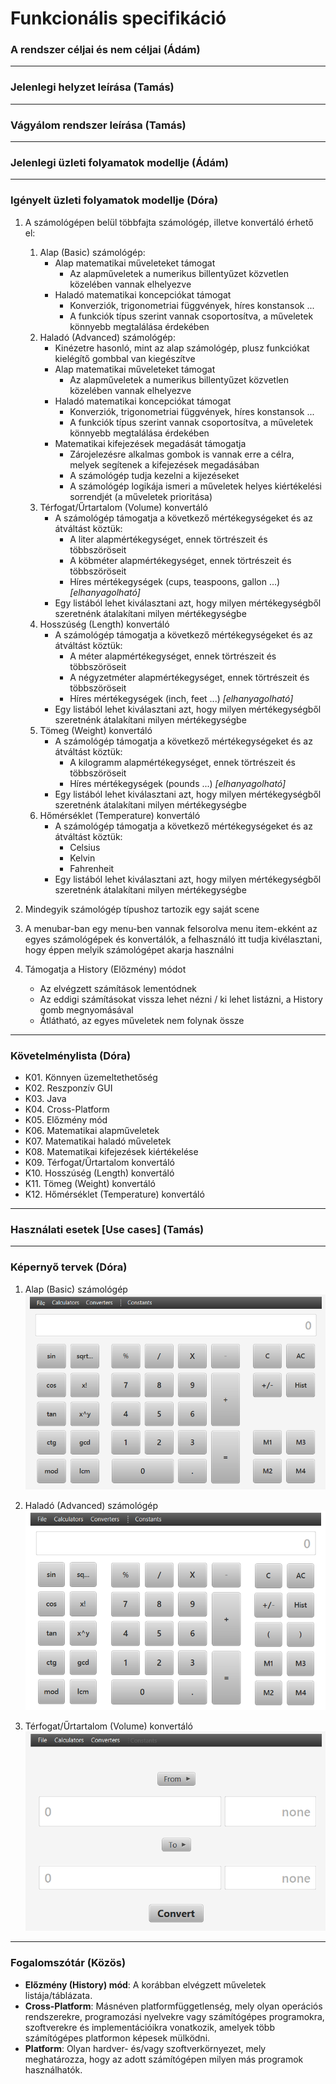 # Funkcionális specifikáció  


### A rendszer céljai és nem céljai (Ádám)


---


### Jelenlegi helyzet leírása (Tamás)


---


### Vágyálom rendszer leírása (Tamás)


---


### Jelenlegi üzleti folyamatok modellje (Ádám)


---


### Igényelt üzleti folyamatok modellje (Dóra)

1. A számológépen belül többfajta számológép, illetve konvertáló érhető el:
    1. Alap (Basic) számológép:
        * Alap matematikai műveleteket támogat
            - Az alapműveletek a numerikus billentyűzet közvetlen közelében vannak elhelyezve
        * Haladó matematikai koncepciókat támogat
            - Konverziók, trigonometriai függvények, híres konstansok ...
            - A funkciók típus szerint vannak csoportosítva, a műveletek könnyebb megtalálása érdekében
    2. Haladó (Advanced) számológép:
        * Kinézetre hasonló, mint az alap számológép, plusz funkciókat kielégítő gombbal van kiegészítve
        * Alap matematikai műveleteket támogat
            - Az alapműveletek a numerikus billentyűzet közvetlen közelében vannak elhelyezve
        * Haladó matematikai koncepciókat támogat
            - Konverziók, trigonometriai függvények, híres konstansok ...
            - A funkciók típus szerint vannak csoportosítva, a műveletek könnyebb megtalálása érdekében
        * Matematikai kifejezések megadását támogatja
            - Zárojelezésre alkalmas gombok is vannak erre a célra, melyek segítenek a kifejezések megadásában
            - A számológép tudja kezelni a kijezéseket
            - A számológép logikája ismeri a műveletek helyes kiértékelési sorrendjét (a műveletek prioritása)
    3. Térfogat/Űrtartalom (Volume) konvertáló
        * A számológép támogatja a következő mértékegységeket és az átváltást köztük:
            - A liter alapmértékegységet, ennek törtrészeit és többszöröseit
            - A köbméter alapmértékegységet, ennek törtrészeit és többszöröseit
            - Híres mértékegységek (cups, teaspoons, gallon ...)  *[elhanyagolható]*
        * Egy listából lehet kiválasztani azt, hogy milyen mértékegységből szeretnénk átalakítani milyen mértékegységbe
    4. Hosszúség (Length) konvertáló    
        * A számológép támogatja a következő mértékegységeket és az átváltást köztük:
            - A méter alapmértékegységet, ennek törtrészeit és többszöröseit
            - A négyzetméter alapmértékegységet, ennek törtrészeit és többszöröseit
            - Híres mértékegységek (inch, feet ...)  *[elhanyagolható]*
        * Egy listából lehet kiválasztani azt, hogy milyen mértékegységből szeretnénk átalakítani milyen mértékegységbe
    5. Tömeg (Weight) konvertáló
        * A számológép támogatja a következő mértékegységeket és az átváltást köztük:
            - A kilogramm alapmértékegységet, ennek törtrészeit és többszöröseit
            - Híres mértékegységek (pounds ...)  *[elhanyagolható]*
        * Egy listából lehet kiválasztani azt, hogy milyen mértékegységből szeretnénk átalakítani milyen mértékegységbe
     6. Hőmérséklet (Temperature) konvertáló
        * A számológép támogatja a következő mértékegységeket és az átváltást köztük:
            - Celsius
            - Kelvin
            - Fahrenheit
        * Egy listából lehet kiválasztani azt, hogy milyen mértékegységből szeretnénk átalakítani milyen mértékegységbe

2. Mindegyik számológép típushoz tartozik egy saját scene

3. A menubar-ban egy menu-ben vannak felsorolva menu item-ekként az egyes számológépek és konvertálók, a felhasználó itt tudja kivélasztani, hogy éppen melyik számológépet akarja használni

4. Támogatja a History (Előzmény) módot
    - Az elvégzett számítások lementódnek
    - Az eddigi számításokat vissza lehet nézni / ki lehet listázni, a History gomb megnyomásával
    - Átlátható, az egyes műveletek nem folynak össze 


---


### Követelménylista (Dóra)

- K01. Könnyen üzemeltethetőség
- K02. Reszponzív GUI
- K03. Java
- K04. Cross-Platform
- K05. Előzmény mód
- K06. Matematikai alapműveletek
- K07. Matematikai haladó műveletek
- K08. Matematikai kifejezések kiértékelése
- K09. Térfogat/Űrtartalom konvertáló
- K10. Hosszúség (Length) konvertáló
- K11. Tömeg (Weight) konvertáló
- K12. Hőmérséklet (Temperature) konvertáló

---


### Használati esetek [Use cases] (Tamás)


---


### Képernyő tervek (Dóra)

1. Alap (Basic) számológép 
![Basic Calculator](./previews/basicCalculator.png)

2. Haladó (Advanced) számológép
![Advanced Calculator](./previews/advancedCalculator.png)

3. Térfogat/Űrtartalom (Volume) konvertáló
![Volume Converter](./previews/volumeConverter.png)

---


### Fogalomszótár (Közös)

* **Előzmény (History) mód**: A korábban elvégzett műveletek listája/táblázata.
* **Cross-Platform**: Másnéven platformfüggetlenség, mely olyan operációs rendszerekre, programozási nyelvekre vagy számítógépes programokra, szoftverekre és implementációikra vonatkozik, amelyek több számítógépes platformon képesek mülködni. 
* **Platform**: Olyan hardver- és/vagy szoftverkörnyezet, mely meghatározza, hogy az adott számítógépen milyen más programok használhatók.

